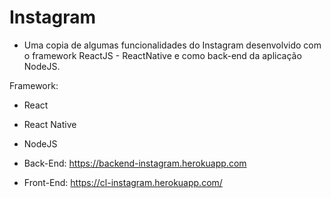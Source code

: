 # Instagram

 - Uma copia de algumas funcionalidades do Instagram desenvolvido com o framework ReactJS - ReactNative e como back-end da aplicação NodeJS.

 Framework:
 - React
 - React Native
 - NodeJS
 
 - Back-End: https://backend-instagram.herokuapp.com
 - Front-End: https://cl-instagram.herokuapp.com/
